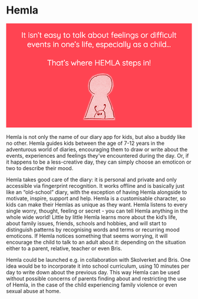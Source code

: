 # Hemla
<p align="center"><img src="Screen%20Shot%202018-02-03%20at%2016.57.47.png"></p>

Hemla is not only the name of our diary app for kids, but also a buddy like no other. Hemla guides kids between the age of 7-12 years in the adventurous world of diaries, encouraging them to draw or write about the events, experiences and feelings they’ve encountered during the day. Or, if it happens to be a less-creative day, they can simply choose an emoticon or two to describe their mood. 

Hemla takes good care of the diary: it is personal and private and only accessible via fingerprint recognition. It works offline and is basically just like an “old-school” diary, with the exception of having Hemla alongside to motivate, inspire, support and help. Hemla is a customisable character, so kids can make their Hemlas as unique as they want. Hemla listens to every single worry, thought, feeling or secret - you can tell Hemla anything in the whole wide world! Little by little Hemla learns more about the kid’s life, about family issues, friends, schools and hobbies, and will start to distinguish patterns by recognising words and terms or recurring mood emoticons. If Hemla notices something that seems worrying, it will encourage the child to talk to an adult about it: depending on the situation either to a parent, relative, teacher or even Bris. 

Hemla could be launched e.g. in collaboration with Skolverket and Bris. One idea would be to incorporate it into school curriculum, using 10 minutes per day to write down about the previous day. This way Hemla can be used without possible concerns of parents finding about and restricting the use of Hemla, in the case of the child experiencing family violence or even sexual abuse at home.
